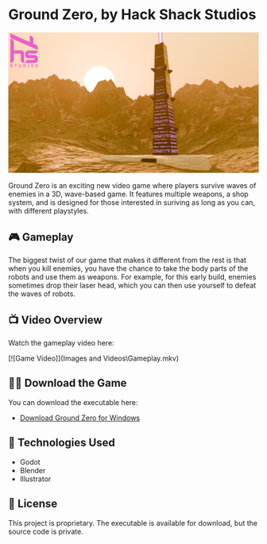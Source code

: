 # Ground Zero, by Hack Shack Studios

![Game Banner](https://github.com/EdgarQuinones/Ground-Zero/blob/main/Images/HackShack_Banner_V1.png)

Ground Zero is an exciting new video game where players survive waves of enemies in a 3D, wave-based game. It features multiple weapons, a shop system, and is designed for those interested in suriving as long as you can, with different playstyles.

## 🎮 Gameplay

The biggest twist of our game that makes it different from the rest is that when you kill enemies, you have the chance to take the body parts of the robots and use them as weapons. For example, for this early build, enemies sometimes drop their laser head, which you can then use yourself to defeat the waves of robots.

## 📺 Video Overview

Watch the gameplay video here:

[![Game Video]](Images and Videos\Gameplay.mkv)

## 🏃‍♂️ Download the Game

You can download the executable here:

- [Download Ground Zero for Windows](https://hack-shack-studios.itch.io/ground-zero)

## 🤖 Technologies Used

- Godot
- Blender
- Illustrator 

## 📄 License

This project is proprietary. The executable is available for download, but the source code is private.
